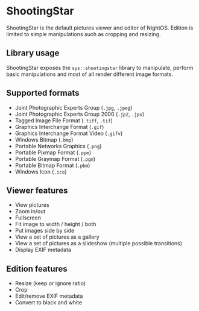 # ShootingStar

ShootingStar is the default pictures viewer and editor of NightOS. Edition is limited to simple manipulations such as cropping and resizing.

## Library usage

ShootingStar exposes the `sys::shootingstar` library to manipulate, perform basic manipulations and most of all render different image formats.

## Supported formats

- Joint Photographic Experts Group (`.jpg`, `.jpeg`)
- Joint Photographic Experts Group 2000 (`.jp2`, `.jpx`)
- Tagged Image File Format (`.tiff`, `.tif`)
- Graphics Interchange Format (`.gif`)
- Graphics Interchange Format Video (`.gifv`)
- Windows Bitmap (`.bmp`)
- Portable Networks Graphics (`.png`)
- Portable Pixmap Format (`.ppm`)
- Portable Graymap Format (`.pgm`)
- Portable Bitmap Format (`.pbm`)
- Windows Icon (`.ico`)

## Viewer features

- View pictures
- Zoom in/out
- Fullscreen
- Fit image to width / height / both
- Put images side by side
- View a set of pictures as a gallery
- View a set of pictures as a slideshow (multiple possible transitions)
- Display EXIF metadata

## Edition features

- Resize (keep or ignore ratio)
- Crop
- Edit/remove EXIF metadata
- Convert to black and white
